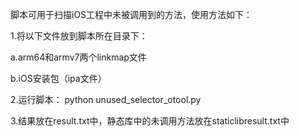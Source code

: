 脚本可用于扫描iOS工程中未被调用到的方法，使用方法如下：

1.将以下文件放到脚本所在目录下：
 
 a.arm64和armv7两个linkmap文件
 
 b.iOS安装包（ipa文件）

2.运行脚本：
python unused_selector_otool.py

3.结果放在result.txt中，静态库中的未调用方法放在staticlibresult.txt中
